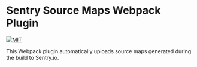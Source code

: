 # Sentry Source Maps Webpack Plugin

[![MIT](https://img.shields.io/:license-mit-blue.svg)](http://doge.mit-license.org)

This Webpack plugin automatically uploads source maps generated during the build to Sentry.io.
